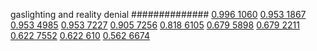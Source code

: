 


gaslighting and reality denial
##############
[0.996 1060](https://www.phylliida.dev/modelwelfare/qwenbailconversationsWithJournals/#ZjAsZjAuxgUuMscHLjPJCS4xywvJKMYNJGMsYyHMESEx)
[0.953 1867](https://www.phylliida.dev/modelwelfare/qwenbailconversationsWithJournals/#ZjAsZjAuxgUuM8cHyRAuyhvECy44zQ0kYyxjIcwRITA=)
[0.953 4985](https://www.phylliida.dev/modelwelfare/qwenbailconversationsWithJournals/#ZjAsZjAuMcUFLsYMLjDLCc0LLjbNDSRjLGMhzBEhMg==)
[0.953 7227](https://www.phylliida.dev/modelwelfare/qwenbailconversationsWithJournals/#ZjAsZjAuxgUuNccHyRAuMC4yywsuM80NJGMsYyHMESEy)
[0.905 7256](https://www.phylliida.dev/modelwelfare/qwenbailconversationsWithJournals/#ZjAsZjAuxgUuNccHyRAuMC4xywvNGC4wJGMsYyHMESExMg==)
[0.818 6105](https://www.phylliida.dev/modelwelfare/qwenbailconversationsWithJournals/#ZjAsZjAuxgUuMTLICMoSLssexAzQDiRjLGMhzRIhMTI=)
[0.679 5898](https://www.phylliida.dev/modelwelfare/qwenbailconversationsWithJournals/#ZjAsZjAuxgXJB8sJzQsuMs0NJGMsYyHMESExMg==)
[0.679 2211](https://www.phylliida.dev/modelwelfare/qwenbailconversationsWithJournals/#ZjAsZjAuxgXJBy4yyQkuNMsLyyHEDSRjLGMhzBEhNA==)
[0.622 7552](https://www.phylliida.dev/modelwelfare/qwenbailconversationsWithJournals/#ZjAsZjAuxgXJBy40yQkuMssLyyHEDSRjLGMhzBEhNQ==)
[0.622 610](https://www.phylliida.dev/modelwelfare/qwenbailconversationsWithJournals/#ZjAsZjAuxgXJB8sJLjjLC80YLjAkYyxjIcwRITA=)
[0.562 6674](https://www.phylliida.dev/modelwelfare/qwenbailconversationsWithJournals/#ZjAsZjAuxgXJB8sJzQsuMTnODiRjLGMhzRIhMg==)
